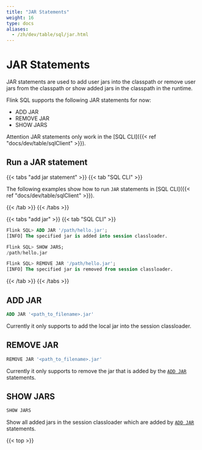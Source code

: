 ```yaml
---
title: "JAR Statements"
weight: 16
type: docs
aliases:
  - /zh/dev/table/sql/jar.html
---
```

<!--
Licensed to the Apache Software Foundation (ASF) under one
or more contributor license agreements.  See the NOTICE file
distributed with this work for additional information
regarding copyright ownership.  The ASF licenses this file
to you under the Apache License, Version 2.0 (the
"License"); you may not use this file except in compliance
with the License.  You may obtain a copy of the License at

  http://www.apache.org/licenses/LICENSE-2.0

Unless required by applicable law or agreed to in writing,
software distributed under the License is distributed on an
"AS IS" BASIS, WITHOUT WARRANTIES OR CONDITIONS OF ANY
KIND, either express or implied.  See the License for the
specific language governing permissions and limitations
under the License.
-->

# JAR Statements

JAR statements are used to add user jars into the classpath or remove user jars from the classpath
or show added jars in the classpath in the runtime.

Flink SQL supports the following JAR statements for now:
- ADD JAR
- REMOVE JAR
- SHOW JARS

<span class="label label-danger">Attention</span> JAR statements only work in the [SQL CLI]({{< ref "docs/dev/table/sqlClient" >}}).


## Run a JAR statement

{{< tabs "add jar statement" >}}
{{< tab "SQL CLI" >}}

The following examples show how to run `JAR` statements in [SQL CLI]({{< ref "docs/dev/table/sqlClient" >}}).

{{< /tab >}}
{{< /tabs >}}

{{< tabs "add jar" >}}
{{< tab "SQL CLI" >}}
```sql
Flink SQL> ADD JAR '/path/hello.jar';
[INFO] The specified jar is added into session classloader.

Flink SQL> SHOW JARS;
/path/hello.jar

Flink SQL> REMOVE JAR '/path/hello.jar';
[INFO] The specified jar is removed from session classloader.
```
{{< /tab >}}
{{< /tabs >}}

## ADD JAR

```sql
ADD JAR '<path_to_filename>.jar'
```

Currently it only supports to add the local jar into the session classloader.

## REMOVE JAR

```sql
REMOVE JAR '<path_to_filename>.jar'
```

Currently it only supports to remove the jar that is added by the [`ADD JAR`](#add-jar) statements.

## SHOW JARS

```sql
SHOW JARS
```

Show all added jars in the session classloader which are added by [`ADD JAR`](#add-jar) statements.

{{< top >}}
